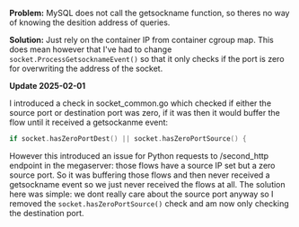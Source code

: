**Problem:** MySQL does not call the getsockname function, so theres no way of knowing the desition address of queries.

**Solution:** Just rely on the container IP from container cgroup map. This does mean however that I've had to change `socket.ProcessGetsocknameEvent()` so that it only checks if the port is zero for overwriting the address of the socket.

**Update 2025-02-01**

I introduced a check in socket_common.go which checked if either the source port or destination port was zero, if it was then it would buffer the flow until it received a getsockanme event:
```go
if socket.hasZeroPortDest() || socket.hasZeroPortSource() {
```

However this introduced an issue for Python requests to /second_http endpoint in the megaserver: those flows have a source IP set but a zero source port. So it was buffering those flows and then never received a getsockname event so we just never received the flows at all. The solution here was simple: we dont really care about the source port anyway so I removed the `socket.hasZeroPortSource()` check and am now only checking the destination port.
